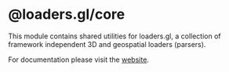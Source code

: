 # @loaders.gl/core

This module contains shared utilities for loaders.gl, a collection of framework independent 3D and geospatial loaders (parsers).

For documentation please visit the [website](https://loaders.gl).
